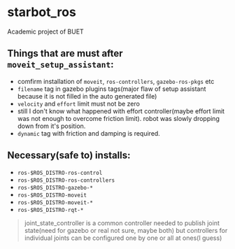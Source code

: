 # starbot_ros
 Academic project of BUET
## Things that are must after `moveit_setup_assistant`:
- comfirm installation of `moveit`, `ros-controllers`, `gazebo-ros-pkgs` etc
- `filename` tag in gazebo plugins tags(major flaw of setup assistant because it is not filled in the auto generated file)
- `velocity` and `effort` limit must not be zero
- still I don't know what happened with effort controller(maybe effort limit was not enough to overcome friction limit). robot was slowly dropping down from it's position.
- `dynamic` tag with friction and damping is required.
## Necessary(safe to) installs:
- `ros-$ROS_DISTRO-ros-control`
- `ros-$ROS_DISTRO-ros-controllers`
- `ros-$ROS_DISTRO-gazebo-*`
- `ros-$ROS_DISTRO-moveit`
- `ros-$ROS_DISTRO-moveit-*`
- `ros-$ROS_DISTRO-rqt-*`
  
> joint_state_controller is a common controller needed to publish joint state(need for gazebo or real not sure, maybe both)
> but controllers for individual joints can be configured one by one or all at ones(I guess) 
